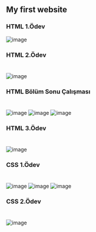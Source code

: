 ## My first website

### HTML 1.Ödev
![image](https://user-images.githubusercontent.com/58807892/229122637-9bbb5976-1384-4a57-97ce-bb6f601788a7.png)

### HTML 2.Ödev

#
![image](https://user-images.githubusercontent.com/58807892/229252007-34d60a5b-5481-4298-acec-442a5035e0a0.png)

### HTML Bölüm Sonu Çalışması

#
![image](https://user-images.githubusercontent.com/58807892/229444553-da442ddc-6a17-495d-ae02-bcd1ebe96577.png)
![image](https://user-images.githubusercontent.com/58807892/229445457-ff33701a-c105-4601-ad5b-452aff9e5ef7.png)
![image](https://user-images.githubusercontent.com/58807892/229444918-39f0606e-b376-4a45-b0ee-ece56358c2b9.png)

### HTML 3.Ödev

#
![image](https://user-images.githubusercontent.com/58807892/229458547-ea387064-90cb-492a-925b-0c65481a5d04.png)

### CSS 1.Ödev

#
![image](https://user-images.githubusercontent.com/58807892/229939705-b8da0294-aa7b-459f-bf89-b34ef926d2f7.png)
![image](https://user-images.githubusercontent.com/58807892/229939749-1a72a17b-7652-4471-ba7d-e9292aafc0a8.png)
![image](https://user-images.githubusercontent.com/58807892/229939849-97f70286-62a4-44d9-99dc-f8fd47d5d787.png)

### CSS 2.Ödev

#
![image](https://user-images.githubusercontent.com/58807892/231259988-4214c6f2-cc56-4081-8a2e-a5ee7946b9b9.png)
